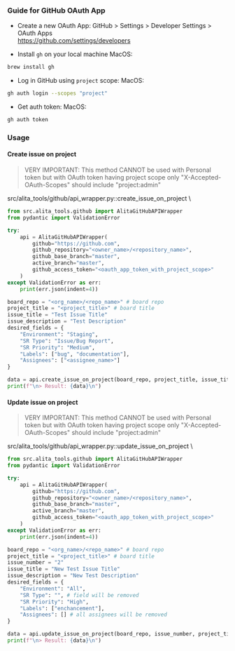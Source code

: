 ### Guide for GitHub OAuth App

- Create a new OAuth App: 
GitHub > Settings > Developer Settings > OAuth Apps \
https://github.com/settings/developers

- Install `gh` on your local machine
MacOS:
```bash
brew install gh
```

- Log in GitHub using `project` scope:
MacOS:
```bash
gh auth login --scopes "project"
```

- Get auth token:
MacOS:
```bash
gh auth token
```

### Usage

#### Create issue on project

> VERY IMPORTANT: This method CANNOT be used with Personal token but with OAuth token having project scope only
> "X-Accepted-OAuth-Scopes" should include "project:admin"


src/alita_tools/github/api_wrapper.py::create_issue_on_project
\
```python
from src.alita_tools.github import AlitaGitHubAPIWrapper
from pydantic import ValidationError

try:
    api = AlitaGitHubAPIWrapper(
        github="https://github.com",
        github_repository="<owner_name>/<repository_name>",
        github_base_branch="master",
        active_branch="master",
        github_access_token="<oauth_app_token_with_project_scope>"
    )
except ValidationError as err:
    print(err.json(indent=4))

board_repo = "<org_name>/<repo_name>" # board repo
project_title = "<project_title>" # board title
issue_title = "Test Issue Title"
issue_description = "Test Description"
desired_fields = {
    "Environment": "Staging",
    "SR Type": "Issue/Bug Report",
    "SR Priority": "Medium",
    "Labels": ["bug", "documentation"],
    "Assignees": ["<assignee_name>"]
}

data = api.create_issue_on_project(board_repo, project_title, issue_title, issue_description, desired_fields)
print(f"\n> Result: {data}\n")
```

#### Update issue on project
> VERY IMPORTANT: This method CANNOT be used with Personal token but with OAuth token having project scope only
> "X-Accepted-OAuth-Scopes" should include "project:admin"


src/alita_tools/github/api_wrapper.py::update_issue_on_project
\
```python
from src.alita_tools.github import AlitaGitHubAPIWrapper
from pydantic import ValidationError

try:
    api = AlitaGitHubAPIWrapper(
        github="https://github.com",
        github_repository="<owner_name>/<repository_name>",
        github_base_branch="master",
        active_branch="master",
        github_access_token="<oauth_app_token_with_project_scope>"
    )
except ValidationError as err:
    print(err.json(indent=4))

board_repo = "<org_name>/<repo_name>" # board repo
project_title = "<project_title>" # board title
issue_number = "2"
issue_title = "New Test Issue Title"
issue_description = "New Test Description"
desired_fields = {
    "Environment": "All",
    "SR Type": "", # field will be removed
    "SR Priority": "High",
    "Labels": ["enchancement"],
    "Assignees": [] # all assignees will be removed
}

data = api.update_issue_on_project(board_repo, issue_number, project_title, issue_title, issue_description, desired_fields)
print(f"\n> Result: {data}\n")
```